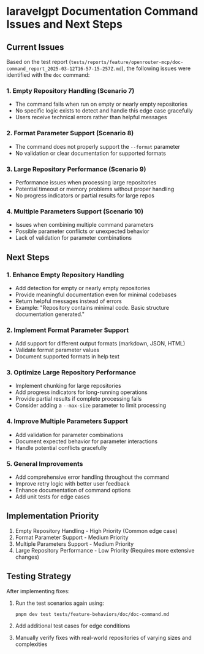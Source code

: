 # laravelgpt Documentation Command Issues and Next Steps

## Current Issues

Based on the test report (`tests/reports/feature/openrouter-mcp/doc-command_report_2025-03-12T16-57-15-257Z.md`), the following issues were identified with the `doc` command:

### 1. Empty Repository Handling (Scenario 7)
- The command fails when run on empty or nearly empty repositories
- No specific logic exists to detect and handle this edge case gracefully
- Users receive technical errors rather than helpful messages

### 2. Format Parameter Support (Scenario 8)
- The command does not properly support the `--format` parameter
- No validation or clear documentation for supported formats

### 3. Large Repository Performance (Scenario 9)
- Performance issues when processing large repositories
- Potential timeout or memory problems without proper handling
- No progress indicators or partial results for large repos

### 4. Multiple Parameters Support (Scenario 10)
- Issues when combining multiple command parameters
- Possible parameter conflicts or unexpected behavior
- Lack of validation for parameter combinations

## Next Steps

### 1. Enhance Empty Repository Handling
- Add detection for empty or nearly empty repositories
- Provide meaningful documentation even for minimal codebases
- Return helpful messages instead of errors
- Example: "Repository contains minimal code. Basic structure documentation generated."

### 2. Implement Format Parameter Support
- Add support for different output formats (markdown, JSON, HTML)
- Validate format parameter values
- Document supported formats in help text

### 3. Optimize Large Repository Performance
- Implement chunking for large repositories
- Add progress indicators for long-running operations
- Provide partial results if complete processing fails
- Consider adding a `--max-size` parameter to limit processing

### 4. Improve Multiple Parameters Support
- Add validation for parameter combinations
- Document expected behavior for parameter interactions
- Handle potential conflicts gracefully

### 5. General Improvements
- Add comprehensive error handling throughout the command
- Improve retry logic with better user feedback
- Enhance documentation of command options
- Add unit tests for edge cases

## Implementation Priority

1. Empty Repository Handling - High Priority (Common edge case)
2. Format Parameter Support - Medium Priority
3. Multiple Parameters Support - Medium Priority
4. Large Repository Performance - Low Priority (Requires more extensive changes)

## Testing Strategy

After implementing fixes:

1. Run the test scenarios again using:
   ```
   pnpm dev test tests/feature-behaviors/doc/doc-command.md
   ```

2. Add additional test cases for edge conditions

3. Manually verify fixes with real-world repositories of varying sizes and complexities
